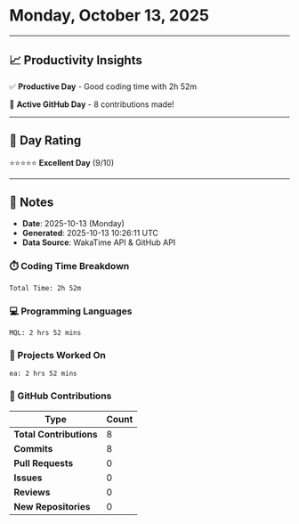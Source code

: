 # Monday, October 13, 2025

---

## 📈 Productivity Insights

✅ **Productive Day** - Good coding time with 2h 52m

🚀 **Active GitHub Day** - 8 contributions made!

---

## 🎯 Day Rating

⭐⭐⭐⭐⭐ **Excellent Day** (9/10)

---

## 📝 Notes

- **Date**: 2025-10-13 (Monday)
- **Generated**: 2025-10-13 10:26:11 UTC
- **Data Source**: WakaTime API & GitHub API


### ⏱️ Coding Time Breakdown

```
Total Time: 2h 52m
```

### 💻 Programming Languages

```
MQL: 2 hrs 52 mins
```

### 📂 Projects Worked On

```
ea: 2 hrs 52 mins

```


### 🐙 GitHub Contributions

| Type | Count |
|------|-------|
| **Total Contributions** | 8 |
| **Commits** | 8 |
| **Pull Requests** | 0 |
| **Issues** | 0 |
| **Reviews** | 0 |
| **New Repositories** | 0 |


